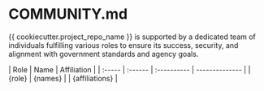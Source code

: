 # COMMUNITY.md

<!-- TODO: Who are the points of contact in your project who are responsible/accountable for the project? This can often be an engineering or design manager or leader, who may or may not be the primary maintainers of the project.

Roles to include, but not limited to: Project Owner, Technical Lead, Developers/Contributors, Community Manager, Security Team, Policy Advisor, Contracting Officer's Representative, Compliance Officer, Procurement Officer -->

{{ cookiecutter.project_repo_name }} is supported by a dedicated team of individuals fulfilling various roles to ensure its success, security, and alignment with government standards and agency goals.

| Role   | Name    | Affiliation |
| :----- | :------ | :---------- | -------------- |
| {role} | {names} |             | {affiliations} |
